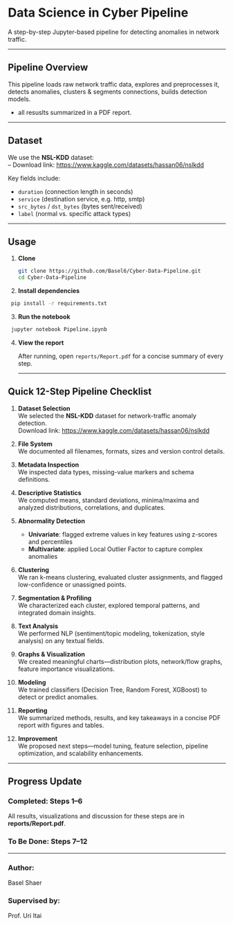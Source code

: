 # Data Science in Cyber Pipeline

A step-by-step Jupyter-based pipeline for detecting anomalies in network traffic.

---

## Pipeline Overview

This pipeline loads raw network traffic data, explores and preprocesses it, detects anomalies, clusters & segments connections, builds detection models.
- all resuslts summarized in a PDF report.

---

## Dataset

We use the **NSL-KDD** dataset:  
– Download link: https://www.kaggle.com/datasets/hassan06/nslkdd   


Key fields include:
- `duration` (connection length in seconds)
- `service` (destination service, e.g. http, smtp)
- `src_bytes` / `dst_bytes` (bytes sent/received)
- `label` (normal vs. specific attack types)

---

## Usage

1. **Clone**  
   ```bash
   git clone https://github.com/Basel6/Cyber-Data-Pipeline.git
   cd Cyber-Data-Pipeline
   ```
2. **Install dependencies**
  ```bash
   pip install -r requirements.txt
  ```
3. **Run the notebook**
  ```bash
   jupyter notebook Pipeline.ipynb
  ```
4.  **View the report**

    After running, open `reports/Report.pdf` for a concise summary of every step.

    ---
## Quick 12-Step Pipeline Checklist

1. **Dataset Selection**  
   We selected the **NSL-KDD** dataset for network-traffic anomaly detection.  
   Download link: https://www.kaggle.com/datasets/hassan06/nslkdd

2. **File System**  
   We documented all filenames, formats, sizes and version control details.

3. **Metadata Inspection**  
   We inspected data types, missing-value markers and schema definitions.

4. **Descriptive Statistics**  
   We computed means, standard deviations, minima/maxima and analyzed distributions, correlations, and duplicates.

5. **Abnormality Detection**  
   - **Univariate**: flagged extreme values in key features using z-scores and percentiles  
   - **Multivariate**: applied Local Outlier Factor to capture complex anomalies

6. **Clustering**  
   We ran k-means clustering, evaluated cluster assignments, and flagged low-confidence or unassigned points.

7. **Segmentation & Profiling**  
   We characterized each cluster, explored temporal patterns, and integrated domain insights.

8. **Text Analysis**  
   We performed NLP (sentiment/topic modeling, tokenization, style analysis) on any textual fields.

9. **Graphs & Visualization**  
   We created meaningful charts—distribution plots, network/flow graphs, feature importance visualizations.

10. **Modeling**  
    We trained classifiers (Decision Tree, Random Forest, XGBoost) to detect or predict anomalies.

11. **Reporting**  
    We summarized methods, results, and key takeaways in a concise PDF report with figures and tables.

12. **Improvement**  
    We proposed next steps—model tuning, feature selection, pipeline optimization, and scalability enhancements.

---
## Progress Update

### Completed: Steps 1–6  

All results, visualizations and discussion for these steps are in **reports/Report.pdf**.


### To Be Done: Steps 7–12

---

### **Author:**

Basel Shaer

### **Supervised by:**

Prof. Uri Itai
    
   
